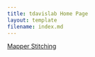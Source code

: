 ```yaml
---
title: tdavislab Home Page
layout: template
filename: index.md
--- 
```

[Mapper Stitching](mapper-stitching.md)